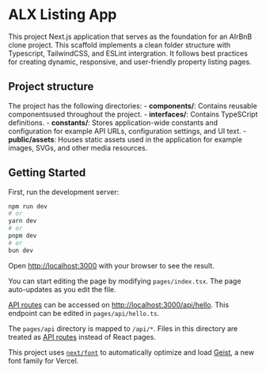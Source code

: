 # ALX Listing App

This project Next.js application that serves as the foundation for an AIrBnB clone project. This scaffold implements a clean folder structure with Typescript, TailwindCSS, and ESLint intergration. It follows best practices for creating dynamic, responsive, and user-friendly property listing pages.

## Project structure

The project has the following directories:
    - **components/**: Contains reusable componentsused throughout the project.
    - **interfaces/**: Contains TypeSCript definitions.
    - **constants/**: Stores application-wide constants and configuration for example API URLs, configuration settings, and UI text.
    - **public/assets**: Houses static assets used in the application for example images, SVGs, and other media resources.

## Getting Started

First, run the development server:

```bash
npm run dev
# or
yarn dev
# or
pnpm dev
# or
bun dev
```

Open [http://localhost:3000](http://localhost:3000) with your browser to see the result.

You can start editing the page by modifying `pages/index.tsx`. The page auto-updates as you edit the file.

[API routes](https://nextjs.org/docs/pages/building-your-application/routing/api-routes) can be accessed on [http://localhost:3000/api/hello](http://localhost:3000/api/hello). This endpoint can be edited in `pages/api/hello.ts`.

The `pages/api` directory is mapped to `/api/*`. Files in this directory are treated as [API routes](https://nextjs.org/docs/pages/building-your-application/routing/api-routes) instead of React pages.

This project uses [`next/font`](https://nextjs.org/docs/pages/building-your-application/optimizing/fonts) to automatically optimize and load [Geist](https://vercel.com/font), a new font family for Vercel.
